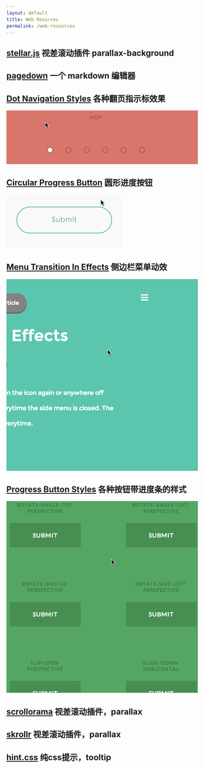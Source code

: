 ```yaml
---
layout: default
title: Web Resurces
permalink: /web-resources
---
```

## [stellar.js](http://markdalgleish.com/projects/stellar.js/docs/) 视差滚动插件 parallax-background 


## [pagedown](https://github.com/ujifgc/pagedown) 一个 markdown 编辑器

## [Dot Navigation Styles](http://tympanus.net/Development/DotNavigationStyles/) 各种翻页指示标效果

![Dot Navigation Styles](/img/dot-navigation-styles.gif)

## [Circular Progress Button](http://tympanus.net/Tutorials/CircularProgressButton/) 圆形进度按钮

![Circular Progress Button](/img/circular-progress-button.gif)


## [Menu Transition In Effects](http://www.webdesigncrowd.com/menu-transition-effects/) 侧边栏菜单动效

![Menu Transition In Effects](/img/side-menu-transition.gif)


## [Progress Button Styles](http://tympanus.net/codrops/2013/12/12/progress-button-styles/) 各种按钮带进度条的样式

![Progress Button Styles](/img/progress-button-styles.gif)


## [scrollorama](http://johnpolacek.github.io/scrollorama/)	 视差滚动插件，parallax


## [skrollr](https://github.com/Prinzhorn/skrollr/) 视差滚动插件，parallax


## [hint.css](https://github.com/chinchang/hint.css) 纯css提示，tooltip
